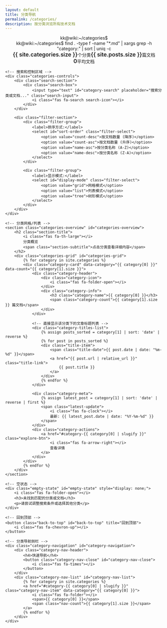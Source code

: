 ```yaml
---
layout: default
title: 分类导航
permalink: /categories/
description: 按分类浏览所有技术文档
---
```


<div class="categories-page">
    <!-- 分类页头部 -->
    <header class="categories-header">
        <div class="categories-terminal">
            <div class="terminal-header">
                <div class="terminal-buttons">
                    <span class="btn-close"></span>
                    <span class="btn-minimize"></span>
                    <span class="btn-maximize"></span>
                </div>
                <div class="terminal-title">kk@wiki:~/categories$</div>
            </div>
            <div class="terminal-body">
                <div class="terminal-line">
                    <span class="prompt">kk@wiki:~/categories$</span>
                    <span class="command typed-text">find . -type f -name "*.md" | xargs grep -h "category:" | sort | uniq -c</span>
                </div>
                <div class="categories-stats">
                    <div class="stat-item">
                        <i class="fas fa-folder"></i>
                        <span class="stat-value">{{ site.categories.size }}</span>
                        <span class="stat-label">个分类</span>
                    </div>
                    <div class="stat-item">
                        <i class="fas fa-file-code"></i>
                        <span class="stat-value">{{ site.posts.size }}</span>
                        <span class="stat-label">篇文档</span>
                    </div>
                    <div class="stat-item">
                        <i class="fas fa-chart-pie"></i>
                        <span class="stat-value" id="avg-posts">0</span>
                        <span class="stat-label">平均文档</span>
                    </div>
                </div>
            </div>
        </div>
    </header>

    <!-- 搜索和控制区域 -->
    <div class="categories-controls">
        <div class="search-section">
            <div class="search-box">
                <input type="text" id="category-search" placeholder="搜索分类或文档..." class="search-input">
                <i class="fas fa-search search-icon"></i>
            </div>
        </div>

        <div class="filter-section">
            <div class="filter-group">
                <label>排序方式:</label>
                <select id="sort-order" class="filter-select">
                    <option value="count-desc">按文档数量 (降序)</option>
                    <option value="count-asc">按文档数量 (升序)</option>
                    <option value="name-asc">按分类名称 (A-Z)</option>
                    <option value="name-desc">按分类名称 (Z-A)</option>
                </select>
            </div>

            <div class="filter-group">
                <label>显示模式:</label>
                <select id="display-mode" class="filter-select">
                    <option value="grid">网格模式</option>
                    <option value="list">列表模式</option>
                    <option value="tree">树形模式</option>
                </select>
            </div>
        </div>
    </div>

    <!-- 分类网格/列表 -->
    <section class="categories-overview" id="categories-overview">
        <h2 class="section-title">
            <i class="fas fa-th-large"></i>
            分类概览
            <span class="section-subtitle">点击分类查看详细内容</span>
        </h2>
        <div class="categories-grid" id="categories-grid">
            {% for category in site.categories %}
            <div class="category-card" data-category="{{ category[0] }}" data-count="{{ category[1].size }}">
                <div class="category-header">
                    <div class="category-icon">
                        <i class="fas fa-folder-open"></i>
                    </div>
                    <div class="category-info">
                        <h3 class="category-name">{{ category[0] }}</h3>
                        <span class="category-count">{{ category[1].size }} 篇文档</span>
                    </div>
                </div>

                <!-- 直接显示该分类下的文章标题列表 -->
                <div class="category-titles-list">
                    {% assign posts_sorted = category[1] | sort: 'date' | reverse %}
                    {% for post in posts_sorted %}
                    <div class="title-item">
                        <span class="title-date">{{ post.date | date: "%m-%d" }}</span>
                        <a href="{{ post.url | relative_url }}" class="title-link">
                            {{ post.title }}
                        </a>
                    </div>
                    {% endfor %}
                </div>

                <div class="category-meta">
                    {% assign latest_post = category[1] | sort: 'date' | reverse | first %}
                    <span class="latest-update">
                        <i class="fas fa-clock"></i>
                        最新: {{ latest_post.date | date: "%Y-%m-%d" }}
                    </span>
                </div>
                <div class="category-actions">
                    <a href="#category-{{ category[0] | slugify }}" class="explore-btn">
                        <i class="fas fa-arrow-right"></i>
                        查看详情
                    </a>
                </div>
            </div>
            {% endfor %}
        </div>
    </section>

    <!-- 空状态 -->
    <div class="empty-state" id="empty-state" style="display: none;">
        <i class="fas fa-folder-open"></i>
        <h3>未找到匹配的分类或文档</h3>
        <p>请尝试调整搜索条件或选择其他分类</p>
    </div>

    <!-- 回到顶部 -->
    <button class="back-to-top" id="back-to-top" title="回到顶部">
        <i class="fas fa-chevron-up"></i>
    </button>

    <!-- 分类导航侧栏 -->
    <div class="category-navigation" id="category-navigation">
        <div class="category-nav-header">
            <h4>快速导航</h4>
            <button class="category-nav-close" id="category-nav-close">
                <i class="fas fa-times"></i>
            </button>
        </div>
        <div class="category-nav-list" id="category-nav-list">
            {% for category in site.categories %}
            <a href="#category-{{ category[0] | slugify }}" class="category-nav-item" data-category="{{ category[0] }}">
                <i class="fas fa-folder"></i>
                <span>{{ category[0] }}</span>
                <span class="nav-count">{{ category[1].size }}</span>
            </a>
            {% endfor %}
        </div>
    </div>
</div>

<!-- 分类页面样式 -->
<style>
.categories-page {
    max-width: 1200px;
    margin: 0 auto;
    padding: var(--spacing-xl) var(--spacing-lg);
    position: relative;
}

/* 分类页头部 */
.categories-header {
    margin-bottom: var(--spacing-xl);
}

.categories-terminal {
    background: var(--bg-card);
    border-radius: 8px;
    border: 1px solid var(--border-secondary);
    overflow: hidden;
    box-shadow: var(--shadow-md);
}

.categories-stats {
    display: flex;
    gap: var(--spacing-lg);
    margin: var(--spacing-md) 0;
    justify-content: center;
    flex-wrap: wrap;
}

.stat-item {
    display: flex;
    align-items: center;
    gap: var(--spacing-xs);
    color: var(--text-secondary);
    font-family: var(--font-mono);
    font-size: 0.875rem;
}

.stat-value {
    color: var(--accent-green);
    font-weight: 600;
    font-size: 1.1rem;
}

/* 控制区域 */
.categories-controls {
    background: var(--bg-card);
    border: 1px solid var(--border-secondary);
    border-radius: 8px;
    padding: var(--spacing-lg);
    margin-bottom: var(--spacing-xl);
    display: flex;
    gap: var(--spacing-lg);
    flex-wrap: wrap;
    align-items: end;
}

.search-section,
.filter-section {
    flex: 1;
    min-width: 250px;
}

.filter-section {
    display: flex;
    gap: var(--spacing-md);
    flex-wrap: wrap;
}

/* 搜索框样式 */
.search-box {
    position: relative;
    display: flex;
    align-items: center;
}

.search-input {
    width: 100%;
    background: var(--bg-secondary);
    border: 1px solid var(--border-secondary);
    color: var(--text-primary);
    padding: var(--spacing-sm) var(--spacing-md);
    padding-right: 2.5rem;
    border-radius: 6px;
    font-size: 0.9rem;
    transition: var(--transition-fast);
    font-family: var(--font-primary);
}

.search-input:focus {
    outline: none;
    border-color: var(--accent-green);
    box-shadow: 0 0 0 2px rgba(0, 255, 136, 0.2);
}

.search-input::placeholder {
    color: var(--text-muted);
}

.search-icon {
    position: absolute;
    right: var(--spacing-md);
    color: var(--text-muted);
    pointer-events: none;
}

.filter-group {
    display: flex;
    flex-direction: column;
    gap: var(--spacing-xs);
    min-width: 150px;
}

.filter-group label {
    color: var(--text-secondary);
    font-size: 0.875rem;
    font-weight: 500;
}

.filter-select {
    background: var(--bg-secondary);
    border: 1px solid var(--border-secondary);
    color: var(--text-primary);
    padding: var(--spacing-sm);
    border-radius: 4px;
    font-size: 0.875rem;
    transition: var(--transition-fast);
}

.filter-select:focus {
    outline: none;
    border-color: var(--accent-green);
    box-shadow: 0 0 0 2px rgba(0, 255, 136, 0.2);
}

/* 区域标题 */
.section-title {
    display: flex;
    align-items: center;
    gap: var(--spacing-sm);
    font-size: 1.5rem;
    color: var(--text-primary);
    margin-bottom: var(--spacing-lg);
    padding-bottom: var(--spacing-sm);
    border-bottom: 2px solid var(--border-secondary);
}

.section-title i {
    color: var(--accent-blue);
}

.section-subtitle {
    margin-left: auto;
    font-size: 0.875rem;
    color: var(--text-muted);
    font-weight: normal;
}

/* 分类网格 */
.categories-grid {
    display: grid;
    grid-template-columns: repeat(auto-fill, minmax(320px, 1fr));
    gap: var(--spacing-lg);
    margin-bottom: var(--spacing-xl);
}

.category-card {
    background: var(--bg-secondary);
    border: 1px solid var(--border-secondary);
    border-radius: 8px;
    padding: var(--spacing-lg);
    transition: var(--transition-normal);
    position: relative;
    cursor: pointer;
}

.category-card:hover {
    border-color: var(--accent-blue);
    transform: translateY(-4px);
    box-shadow: var(--shadow-lg);
}

.category-header {
    display: flex;
    align-items: flex-start;
    gap: var(--spacing-md);
    margin-bottom: var(--spacing-md);
}

.category-icon {
    flex-shrink: 0;
    width: 50px;
    height: 50px;
    background: linear-gradient(135deg, var(--accent-blue), var(--accent-green));
    border-radius: 8px;
    display: flex;
    align-items: center;
    justify-content: center;
    color: var(--bg-primary);
    font-size: 1.5rem;
}

.category-info h3 {
    color: var(--text-primary);
    margin: 0 0 var(--spacing-xs) 0;
    font-size: 1.2rem;
}

.category-count {
    color: var(--text-secondary);
    font-size: 0.875rem;
    font-family: var(--font-mono);
}

.category-description {
    color: var(--text-secondary);
    font-size: 0.9rem;
    line-height: 1.5;
    margin-bottom: var(--spacing-md);
    min-height: 2.7rem;
}

/* 分类文章标题列表 */
.category-titles-list {
    margin-bottom: var(--spacing-md);
    background: var(--bg-tertiary);
    border-radius: 6px;
    padding: var(--spacing-sm);
    border: 1px solid var(--border-secondary);
}

.title-item {
    display: flex;
    align-items: center;
    gap: var(--spacing-sm);
    padding: var(--spacing-xs) 0;
    border-bottom: 1px solid var(--border-secondary);
    transition: var(--transition-fast);
}

.title-item:last-child {
    border-bottom: none;
}

.title-item:hover {
    background: var(--bg-hover);
    margin: 0 calc(-1 * var(--spacing-xs));
    padding-left: var(--spacing-xs);
    padding-right: var(--spacing-xs);
    border-radius: 4px;
}

.title-date {
    flex-shrink: 0;
    color: var(--text-muted);
    font-size: 0.75rem;
    font-family: var(--font-mono);
    background: var(--bg-secondary);
    padding: 2px 6px;
    border-radius: 3px;
    min-width: 35px;
    text-align: center;
}

.title-link {
    color: var(--text-primary);
    text-decoration: none;
    font-size: 0.875rem;
    line-height: 1.3;
    transition: var(--transition-fast);
    flex: 1;
    overflow: hidden;
    text-overflow: ellipsis;
    white-space: nowrap;
}

.title-link:hover {
    color: var(--accent-blue);
}

.title-more {
    margin-top: var(--spacing-xs);
    padding-top: var(--spacing-xs);
    border-top: 1px solid var(--border-secondary);
}

.view-all-link {
    display: inline-flex;
    align-items: center;
    gap: var(--spacing-xs);
    color: var(--accent-green);
    text-decoration: none;
    font-size: 0.8rem;
    font-weight: 500;
    transition: var(--transition-fast);
}

.view-all-link:hover {
    color: var(--accent-blue);
}

.category-meta {
    display: flex;
    align-items: center;
    gap: var(--spacing-md);
    margin-bottom: var(--spacing-md);
    font-size: 0.8rem;
    color: var(--text-muted);
    flex-wrap: wrap;
}

.latest-update {
    display: flex;
    align-items: center;
    gap: var(--spacing-xs);
}

.category-actions {
    display: flex;
    justify-content: flex-end;
}

.explore-btn {
    display: inline-flex;
    align-items: center;
    gap: var(--spacing-xs);
    background: var(--accent-blue);
    color: var(--bg-primary);
    text-decoration: none;
    padding: var(--spacing-sm) var(--spacing-md);
    border-radius: 6px;
    font-size: 0.875rem;
    font-weight: 500;
    transition: var(--transition-fast);
}

.explore-btn:hover {
    background: var(--accent-green);
    transform: translateX(2px);
}

/* 分类内容区域 */
.category-section {
    margin-bottom: var(--spacing-xl);
    scroll-margin-top: 80px;
}

.category-title {
    display: flex;
    align-items: center;
    gap: var(--spacing-sm);
    font-size: 1.4rem;
    color: var(--text-primary);
    margin-bottom: var(--spacing-lg);
    padding: var(--spacing-md) 0;
    border-bottom: 2px solid var(--border-secondary);
    cursor: pointer;
    user-select: none;
}

.category-title:hover {
    color: var(--accent-blue);
}

.category-name {
    color: var(--accent-blue);
    font-family: var(--font-mono);
    font-weight: 600;
}

.category-count-badge {
    margin-left: auto;
    background: var(--bg-tertiary);
    color: var(--text-muted);
    font-size: 0.8rem;
    padding: var(--spacing-xs) var(--spacing-sm);
    border-radius: 12px;
    font-family: var(--font-mono);
}

    transform: rotate(-90deg);
}

.category-content {
    transition: var(--transition-normal);
    overflow: hidden;
}

.category-content.collapsed {
    max-height: 0;
    margin: 0;
    padding: 0;
}

/* 文章列表 */
.category-posts {
    display: grid;
    gap: var(--spacing-lg);
}

.category-post {
    background: var(--bg-card);
    border: 1px solid var(--border-secondary);
    border-radius: 8px;
    padding: var(--spacing-lg);
    transition: var(--transition-normal);
    position: relative;
}

.category-post:hover {
    border-color: var(--accent-blue);
    transform: translateY(-2px);
    box-shadow: var(--shadow-md);
}

.category-post .post-meta {
    display: flex;
    align-items: center;
    justify-content: space-between;
    margin-bottom: var(--spacing-sm);
    font-size: 0.875rem;
    flex-wrap: wrap;
    gap: var(--spacing-sm);
}

.category-post .post-date {
    color: var(--text-muted);
    font-family: var(--font-mono);
    background: var(--bg-secondary);
    padding: var(--spacing-xs) var(--spacing-sm);
    border-radius: 4px;
}

.post-tags-preview {
    display: flex;
    align-items: center;
    gap: var(--spacing-xs);
    color: var(--text-secondary);
}

.tag-mini {
    background: var(--bg-tertiary);
    color: var(--accent-green);
    font-size: 0.75rem;
    padding: 2px 6px;
    border-radius: 8px;
    font-family: var(--font-mono);
}

.tag-more {
    background: var(--bg-secondary);
    color: var(--text-muted);
    font-size: 0.7rem;
    padding: 2px 4px;
    border-radius: 6px;
    font-family: var(--font-mono);
}

.category-post .post-title {
    margin: var(--spacing-sm) 0;
    font-size: 1.2rem;
    line-height: 1.4;
}

.category-post .post-link {
    color: var(--text-primary);
    text-decoration: none;
    transition: var(--transition-fast);
}

.category-post .post-link:hover {
    color: var(--accent-blue);
}

.category-post .post-excerpt {
    color: var(--text-secondary);
    font-size: 0.9rem;
    line-height: 1.6;
    margin: var(--spacing-md) 0;
}

.post-stats {
    display: flex;
    align-items: center;
    gap: var(--spacing-md);
    margin: var(--spacing-md) 0;
    font-size: 0.8rem;
    color: var(--text-muted);
    flex-wrap: wrap;
}

.reading-time,
.tags-count {
    display: flex;
    align-items: center;
    gap: var(--spacing-xs);
}

.category-post .post-actions {
    margin-top: var(--spacing-md);
    display: flex;
    gap: var(--spacing-md);
    justify-content: flex-end;
    flex-wrap: wrap;
}

.category-post .read-more,
.category-post .view-tags {
    display: inline-flex;
    align-items: center;
    gap: var(--spacing-xs);
    text-decoration: none;
    font-size: 0.875rem;
    font-weight: 500;
    padding: var(--spacing-xs) var(--spacing-sm);
    border-radius: 4px;
    transition: var(--transition-fast);
}

.category-post .read-more {
    color: var(--accent-green);
    background: rgba(0, 255, 136, 0.1);
}

.category-post .read-more:hover {
    background: rgba(0, 255, 136, 0.2);
    transform: translateX(2px);
}

.category-post .view-tags {
    color: var(--accent-blue);
    background: rgba(0, 212, 255, 0.1);
}

.category-post .view-tags:hover {
    background: rgba(0, 212, 255, 0.2);
}

/* 列表模式 */
.categories-grid.list-mode {
    grid-template-columns: 1fr;
}

.categories-grid.list-mode .category-card {
    display: flex;
    align-items: flex-start;
    padding: var(--spacing-md);
    gap: var(--spacing-md);
}

.categories-grid.list-mode .category-header {
    margin-bottom: 0;
    flex-shrink: 0;
    min-width: 200px;
}

.categories-grid.list-mode .category-titles-list {
    flex: 1;
    margin-bottom: 0;
}

.categories-grid.list-mode .category-meta,
.categories-grid.list-mode .category-actions {
    flex-shrink: 0;
    margin-bottom: 0;
}

/* 树形模式 */
.categories-grid.tree-mode {
    display: block;
}

.categories-grid.tree-mode .category-card {
    margin-bottom: var(--spacing-md);
    border-left: 4px solid var(--accent-blue);
    padding-left: var(--spacing-lg);
}

.categories-grid.tree-mode .title-item {
    padding-left: var(--spacing-md);
    position: relative;
}

.categories-grid.tree-mode .title-item::before {
    content: "├─";
    position: absolute;
    left: 0;
    color: var(--text-muted);
    font-family: var(--font-mono);
}

.categories-grid.tree-mode .title-item:last-child::before {
    content: "└─";
}

/* 空状态 */
.empty-state {
    text-align: center;
    padding: var(--spacing-xl);
    color: var(--text-muted);
}

.empty-state i {
    font-size: 3rem;
    margin-bottom: var(--spacing-md);
    color: var(--text-secondary);
}

.empty-state h3 {
    color: var(--text-secondary);
    margin-bottom: var(--spacing-sm);
}

/* 回到顶部按钮 */
.back-to-top {
    position: fixed;
    bottom: 2rem;
    right: 2rem;
    background: var(--accent-blue);
    color: var(--bg-primary);
    border: none;
    width: 50px;
    height: 50px;
    border-radius: 50%;
    cursor: pointer;
    opacity: 0;
    transform: translateY(20px);
    transition: var(--transition-normal);
    z-index: 1000;
    box-shadow: var(--shadow-lg);
}

.back-to-top.visible {
    opacity: 1;
    transform: translateY(0);
}

.back-to-top:hover {
    background: var(--accent-green);
    transform: translateY(-2px);
}

/* 分类导航侧栏 */
.category-navigation {
    position: fixed;
    top: 50%;
    right: -300px;
    transform: translateY(-50%);
    width: 280px;
    max-height: 60vh;
    background: var(--bg-card);
    border: 1px solid var(--border-secondary);
    border-radius: 8px;
    box-shadow: var(--shadow-lg);
    z-index: 1001;
    transition: right var(--transition-normal);
    overflow: hidden;
}

.category-navigation.show {
    right: 1rem;
}

.category-nav-header {
    display: flex;
    align-items: center;
    justify-content: space-between;
    padding: var(--spacing-md);
    background: var(--bg-secondary);
    border-bottom: 1px solid var(--border-secondary);
}

.category-nav-header h4 {
    color: var(--text-primary);
    margin: 0;
}

.category-nav-close {
    background: none;
    border: none;
    color: var(--text-secondary);
    cursor: pointer;
    padding: var(--spacing-xs);
    border-radius: 4px;
    transition: var(--transition-fast);
}

.category-nav-close:hover {
    color: var(--accent-red);
    background: var(--bg-hover);
}

.category-nav-list {
    padding: var(--spacing-sm);
    max-height: calc(60vh - 60px);
    overflow-y: auto;
}

.category-nav-item {
    display: flex;
    align-items: center;
    gap: var(--spacing-sm);
    color: var(--text-secondary);
    text-decoration: none;
    padding: var(--spacing-xs) var(--spacing-sm);
    border-radius: 4px;
    margin-bottom: 2px;
    font-size: 0.875rem;
    transition: var(--transition-fast);
}

.category-nav-item:hover {
    color: var(--accent-blue);
    background: var(--bg-hover);
}

.category-nav-item.active {
    color: var(--accent-blue);
    background: rgba(0, 212, 255, 0.1);
}

.nav-count {
    margin-left: auto;
    background: var(--bg-tertiary);
    color: var(--text-muted);
    font-size: 0.75rem;
    padding: 2px 6px;
    border-radius: 8px;
    font-family: var(--font-mono);
}

/* 亮色主题适配 */
html.light .categories-terminal {
    background: var(--bg-card);
    border: 1px solid var(--border-primary);
}

html.light .categories-controls {
    background: var(--bg-card);
    border: 1px solid var(--border-primary);
}

html.light .category-card {
    background: var(--bg-card);
    border: 1px solid var(--border-primary);
    box-shadow: var(--shadow-sm);
}

html.light .category-card:hover {
    box-shadow: var(--shadow-md);
}

html.light .category-post {
    background: var(--bg-card);
    border: 1px solid var(--border-primary);
    box-shadow: var(--shadow-sm);
}

html.light .category-post:hover {
    box-shadow: var(--shadow-md);
}

html.light .search-input,
html.light .filter-select {
    background: var(--bg-primary);
    border: 1px solid var(--border-primary);
}

html.light .category-navigation {
    background: var(--bg-card);
    border: 1px solid var(--border-primary);
}

/* 亮色主题下的文章标题列表 */
html.light .category-titles-list {
    background: var(--bg-secondary);
    border: 1px solid var(--border-primary);
}

html.light .title-item {
    border-bottom: 1px solid var(--border-primary);
}

html.light .title-date {
    background: var(--bg-tertiary);
}

html.light .title-more {
    border-top: 1px solid var(--border-primary);
}

/* 响应式设计 */
@media (max-width: 768px) {
    .categories-page {
        padding: var(--spacing-lg) var(--spacing-md);
    }

    .categories-controls {
        flex-direction: column;
        gap: var(--spacing-md);
    }

    .filter-section {
        flex-direction: column;
        gap: var(--spacing-sm);
    }

    .categories-stats {
        gap: var(--spacing-md);
    }

    .stat-item {
        font-size: 0.8rem;
    }

    .categories-grid {
        grid-template-columns: 1fr;
        gap: var(--spacing-md);
    }

    .category-title {
        font-size: 1.2rem;
        flex-wrap: wrap;
    }

    .category-count-badge {
        margin-left: 0;
        margin-top: var(--spacing-xs);
    }

    .category-post {
        padding: var(--spacing-md);
    }

    .category-post .post-meta {
        flex-direction: column;
        align-items: flex-start;
    }

    .category-post .post-actions {
        flex-direction: column;
        align-items: stretch;
    }

    .category-navigation {
        right: -100%;
        width: calc(100vw - 2rem);
        max-width: 320px;
    }

    .category-navigation.show {
        right: 1rem;
    }

    /* 移动端文章标题列表优化 */
    .categories-grid.list-mode .category-card {
        flex-direction: column;
        gap: var(--spacing-sm);
    }

    .categories-grid.list-mode .category-header {
        min-width: auto;
        width: 100%;
    }

    .title-link {
        white-space: normal;
        overflow: visible;
        text-overflow: initial;
    }

    .categories-grid.tree-mode .title-item {
        padding-left: var(--spacing-sm);
    }
}

@media (max-width: 480px) {
    .back-to-top {
        width: 45px;
        height: 45px;
        bottom: 1rem;
        right: 1rem;
    }

    .section-title {
        font-size: 1.3rem;
        flex-wrap: wrap;
    }

    .section-subtitle {
        margin-left: 0;
        margin-top: var(--spacing-xs);
        width: 100%;
    }

    .category-header {
        flex-direction: column;
        text-align: center;
    }

    .category-icon {
        align-self: center;
    }

    .post-stats {
        flex-direction: column;
        align-items: flex-start;
        gap: var(--spacing-xs);
    }
}
</style>

<!-- 分类页面脚本 -->
<script>
document.addEventListener('DOMContentLoaded', function() {
    initCategoriesPage();
});

function initCategoriesPage() {
    // 初始化搜索功能
    setupCategorySearch();

    // 初始化筛选功能
    setupCategoryFilters();

    // 初始化回到顶部
    setupBackToTop();

    // 初始化显示模式切换
    setupDisplayMode();

    // 初始化分类导航
    setupCategoryNavigation();

    // 计算平均文档数
    calculateAveragePosts();

    // 初始化分类卡片点击
    setupCategoryCards();
}

function setupCategorySearch() {
    const searchInput = document.getElementById('category-search');
    if (!searchInput) return;

    searchInput.addEventListener('input', function() {
        const query = this.value.toLowerCase().trim();
        filterCategoryContent(query);
    });
}

function setupCategoryFilters() {
    const sortOrder = document.getElementById('sort-order');

    if (sortOrder) {
        sortOrder.addEventListener('change', function() {
            sortCategories(this.value);
        });
    }
}

function setupDisplayMode() {
    const displayMode = document.getElementById('display-mode');
    const categoriesGrid = document.getElementById('categories-grid');

    if (!displayMode) return;

    displayMode.addEventListener('change', function() {
        const mode = this.value;

        // 移除所有模式类
        categoriesGrid.classList.remove('list-mode', 'tree-mode');

        // 添加对应模式类
        if (mode === 'list') {
            categoriesGrid.classList.add('list-mode');
        } else if (mode === 'tree') {
            categoriesGrid.classList.add('tree-mode');
        }
    });
}

function filterCategoryContent(query) {
    const categoryCards = document.querySelectorAll('.category-card');
    const emptyState = document.getElementById('empty-state');

    let visibleCount = 0;

    // 筛选分类卡片
    categoryCards.forEach(card => {
        const category = card.getAttribute('data-category').toLowerCase();
        const titleItems = card.querySelectorAll('.title-link');
        let cardVisible = false;

        // 检查分类名称或文章标题是否匹配
        if (!query || category.includes(query)) {
            cardVisible = true;
        } else {
            // 检查该分类下的文章标题
            titleItems.forEach(link => {
                const title = link.textContent.toLowerCase();
                if (title.includes(query)) {
                    cardVisible = true;
                }
            });
        }

        if (cardVisible) {
            card.style.display = 'block';
            visibleCount++;
        } else {
            card.style.display = 'none';
        }
    });

    // 显示空状态
    emptyState.style.display = visibleCount === 0 ? 'block' : 'none';
}

function sortCategories(order) {
    const categoriesGrid = document.getElementById('categories-grid');
    const categoryCards = Array.from(document.querySelectorAll('.category-card'));

    // 排序函数
    const sortFunction = (a, b) => {
        const categoryA = a.getAttribute('data-category');
        const categoryB = b.getAttribute('data-category');
        const countA = parseInt(a.getAttribute('data-count') || '0');
        const countB = parseInt(b.getAttribute('data-count') || '0');

        switch(order) {
            case 'count-desc':
                return countB - countA;
            case 'count-asc':
                return countA - countB;
            case 'name-asc':
                return categoryA.localeCompare(categoryB);
            case 'name-desc':
                return categoryB.localeCompare(categoryA);
            default:
                return 0;
        }
    };

    // 排序并重新插入元素
    categoryCards.sort(sortFunction);
    categoryCards.forEach(card => {
        categoriesGrid.appendChild(card);
    });
}

function setupBackToTop() {
    const backToTopBtn = document.getElementById('back-to-top');
    if (!backToTopBtn) return;

    window.addEventListener('scroll', function() {
        if (window.pageYOffset > 300) {
            backToTopBtn.classList.add('visible');
        } else {
            backToTopBtn.classList.remove('visible');
        }
    });

    backToTopBtn.addEventListener('click', function() {
        window.scrollTo({
            top: 0,
            behavior: 'smooth'
        });
    });
}

function setupCategoryNavigation() {
    // 可以在需要时实现侧栏导航功能
    console.log('Category navigation initialized');
}

function calculateAveragePosts() {
    const avgElement = document.getElementById('avg-posts');
    if (!avgElement) return;

    const categoryCards = document.querySelectorAll('.category-card');

    if (categoryCards.length === 0) {
        avgElement.textContent = '0';
        return;
    }

    let totalPosts = 0;
    categoryCards.forEach(card => {
        const count = parseInt(card.getAttribute('data-count') || '0');
        totalPosts += count;
    });

    const averagePosts = (totalPosts / categoryCards.length).toFixed(1);
    avgElement.textContent = averagePosts;
}

function setupCategoryCards() {
    // 分类卡片现在只显示文章标题，不需要特殊的点击处理
    console.log('Category cards initialized');
}

// 平滑滚动到分类
document.querySelectorAll('a[href^="#category-"]').forEach(link => {
    link.addEventListener('click', function(e) {
        e.preventDefault();
        const targetId = this.getAttribute('href').substring(1);
        const targetElement = document.getElementById(targetId);

        if (targetElement) {
            const offset = targetElement.offsetTop - 80;
            window.scrollTo({
                top: offset,
                behavior: 'smooth'
            });

            // 高亮目标分类
            targetElement.style.animation = 'highlight 2s ease-out';
            setTimeout(() => {
                targetElement.style.animation = '';
            }, 2000);
        }
    });
});

// 添加高亮动画
const style = document.createElement('style');
style.textContent = `
    @keyframes highlight {
        0% { background: transparent; }
        50% { background: rgba(0, 212, 255, 0.1); }
        100% { background: transparent; }
    }
`;
document.head.appendChild(style);
</script>